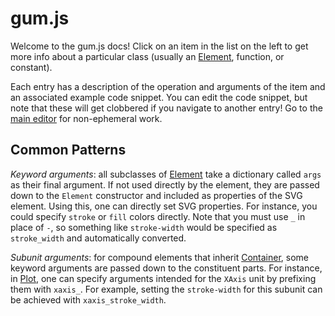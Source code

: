 # gum.js

Welcome to the gum.js docs! Click on an item in the list on the left to get more info about a particular class (usually an [Element](#Element), function, or constant).

Each entry has a description of the operation and arguments of the item and an associated example code snippet. You can edit the code snippet, but note that these will get clobbered if you navigate to another entry! Go to the <a href="/">main editor</a> for non-ephemeral work.

## Common Patterns

*Keyword arguments*: all subclasses of [Element](#Element) take a dictionary called `args` as their final argument. If not used directly by the element, they are passed down to the `Element` constructor and included as properties of the SVG element. Using this, one can directly set SVG properties. For instance, you could specify `stroke` or `fill` colors directly. Note that you must use `_` in place of `-`, so something like `stroke-width` would be specified as `stroke_width` and automatically converted.

*Subunit arguments*: for compound elements that inherit [Container](#Container), some keyword arguments are passed down to the constituent parts. For instance, in [Plot](#Plot), one can specify arguments intended for the `XAxis` unit by prefixing them with `xaxis_`. For example, setting the `stroke-width` for this subunit can be achieved with `xaxis_stroke_width`.
